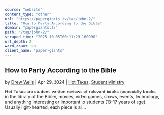 ```yaml
---
source: "website"
content_type: "other"
url: "https://papergiants.tv/tag/john-2/"
title: "How to Party According to the Bible"
domain: "papergiants.tv"
path: "/tag/john-2/"
scraped_time: "2025-10-05T00:11:29.160998"
url_depth: 2
word_count: 63
client_name: "paper-giants"
---
```


## How to Party According to the Bible

by [Drew Wells](https://papergiants.tv/author/drew/ "Posts by Drew Wells") | Apr 29, 2024 | [Hot Takes](https://papergiants.tv/category/studentresources/hot-takes/), [Student Ministry](https://papergiants.tv/category/studentresources/)

Hot Takes are student-written reviews of relevant books (especially books in the library of the Bible), movies, video games, shows, events, technology, and anything interesting or important to students (13-17 years of age). Usually light-hearted, each piece is all...